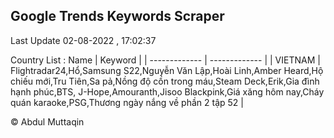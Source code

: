

## Google Trends Keywords Scraper 
 
Last Update 02-08-2022 , 17:02:37

Country List :
 Name  | Keyword |
| ------------- | ------------- |
| VIETNAM | Flightradar24,Hổ,Samsung S22,Nguyễn Văn Lập,Hoài Linh,Amber Heard,Hộ chiếu mới,Tru Tiên,Sa pả,Nồng độ cồn trong máu,Steam Deck,Erik,Gia đình hạnh phúc,BTS, J-Hope,Amouranth,Jisoo Blackpink,Giá xăng hôm nay,Cháy quán karaoke,PSG,Thương ngày nắng về phần 2 tập 52 |



© Abdul Muttaqin 
